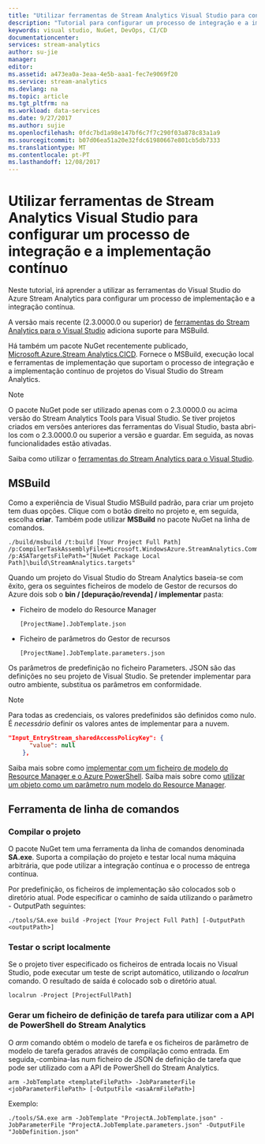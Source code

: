 ```yaml
---
title: "Utilizar ferramentas de Stream Analytics Visual Studio para configurar o processo de integração e a implementação contínuo | Microsoft Docs"
description: "Tutorial para configurar um processo de integração e a implementação contínuo utilizando ferramentas do Visual Studio do Stream Analytics"
keywords: visual studio, NuGet, DevOps, CI/CD
documentationcenter: 
services: stream-analytics
author: su-jie
manager: 
editor: 
ms.assetid: a473ea0a-3eaa-4e5b-aaa1-fec7e9069f20
ms.service: stream-analytics
ms.devlang: na
ms.topic: article
ms.tgt_pltfrm: na
ms.workload: data-services
ms.date: 9/27/2017
ms.author: sujie
ms.openlocfilehash: 0fdc7bd1a98e147bf6c7f7c290f03a878c83a1a9
ms.sourcegitcommit: b07d06ea51a20e32fdc61980667e801cb5db7333
ms.translationtype: MT
ms.contentlocale: pt-PT
ms.lasthandoff: 12/08/2017
---
```

# <a name="use-stream-analytics-visual-studio-tools-to-set-up-a-continuous-integration-and-deployment-process"></a>Utilizar ferramentas de Stream Analytics Visual Studio para configurar um processo de integração e a implementação contínuo
Neste tutorial, irá aprender a utilizar as ferramentas do Visual Studio do Azure Stream Analytics para configurar um processo de implementação e a integração contínua.

A versão mais recente (2.3.0000.0 ou superior) de [ferramentas do Stream Analytics para o Visual Studio](https://docs.microsoft.com/azure/stream-analytics/stream-analytics-tools-for-visual-studio) adiciona suporte para MSBuild.

Há também um pacote NuGet recentemente publicado, [Microsoft.Azure.Stream Analytics.CICD](https://www.nuget.org/packages/Microsoft.Azure.StreamAnalytics.CICD/). Fornece o MSBuild, execução local e ferramentas de implementação que suportam o processo de integração e a implementação contínuo de projetos do Visual Studio do Stream Analytics. 
> [!NOTE] 
O pacote NuGet pode ser utilizado apenas com o 2.3.0000.0 ou acima versão do Stream Analytics Tools para Visual Studio. Se tiver projetos criados em versões anteriores das ferramentas do Visual Studio, basta abri-los com o 2.3.0000.0 ou superior a versão e guardar. Em seguida, as novas funcionalidades estão ativadas. 

Saiba como utilizar o [ferramentas do Stream Analytics para o Visual Studio](https://docs.microsoft.com/azure/stream-analytics/stream-analytics-tools-for-visual-studio).

## <a name="msbuild"></a>MSBuild
Como a experiência de Visual Studio MSBuild padrão, para criar um projeto tem duas opções. Clique com o botão direito no projeto e, em seguida, escolha **criar**. Também pode utilizar **MSBuild** no pacote NuGet na linha de comandos.
```
./build/msbuild /t:build [Your Project Full Path] /p:CompilerTaskAssemblyFile=Microsoft.WindowsAzure.StreamAnalytics.Common.CompileService.dll  /p:ASATargetsFilePath="[NuGet Package Local Path]\build\StreamAnalytics.targets"

```

Quando um projeto do Visual Studio do Stream Analytics baseia-se com êxito, gera os seguintes ficheiros de modelo de Gestor de recursos do Azure dois sob o **bin / [depuração/revenda] / implementar** pasta: 

*  Ficheiro de modelo do Resource Manager

       [ProjectName].JobTemplate.json 

*  Ficheiro de parâmetros do Gestor de recursos

       [ProjectName].JobTemplate.parameters.json   

Os parâmetros de predefinição no ficheiro Parameters. JSON são das definições no seu projeto de Visual Studio. Se pretender implementar para outro ambiente, substitua os parâmetros em conformidade.

> [!NOTE] 
Para todas as credenciais, os valores predefinidos são definidos como nulo. É *necessário* definir os valores antes de implementar para a nuvem.

```json
"Input_EntryStream_sharedAccessPolicyKey": {
      "value": null
    },
```
Saiba mais sobre como [implementar com um ficheiro de modelo do Resource Manager e o Azure PowerShell](https://docs.microsoft.com/azure/azure-resource-manager/resource-group-template-deploy). Saiba mais sobre como [utilizar um objeto como um parâmetro num modelo do Resource Manager](https://docs.microsoft.com/azure/architecture/building-blocks/extending-templates/objects-as-parameters).


## <a name="command-line-tool"></a>Ferramenta de linha de comandos

### <a name="build-the-project"></a>Compilar o projeto
O pacote NuGet tem uma ferramenta da linha de comandos denominada **SA.exe**. Suporta a compilação do projeto e testar local numa máquina arbitrária, que pode utilizar a integração contínua e o processo de entrega contínua. 

Por predefinição, os ficheiros de implementação são colocados sob o diretório atual. Pode especificar o caminho de saída utilizando o parâmetro - OutputPath seguintes:

```
./tools/SA.exe build -Project [Your Project Full Path] [-OutputPath <outputPath>] 
```

### <a name="test-the-script-locally"></a>Testar o script localmente

Se o projeto tiver especificado os ficheiros de entrada locais no Visual Studio, pode executar um teste de script automático, utilizando o *localrun* comando. O resultado de saída é colocado sob o diretório atual.
 
```
localrun -Project [ProjectFullPath]
```

### <a name="generate-a-job-definition-file-to-use-with-the-stream-analytics-powershell-api"></a>Gerar um ficheiro de definição de tarefa para utilizar com a API de PowerShell do Stream Analytics

O *arm* comando obtém o modelo de tarefa e os ficheiros de parâmetro de modelo de tarefa gerados através de compilação como entrada. Em seguida,-combina-las num ficheiro de JSON de definição de tarefa que pode ser utilizado com a API de PowerShell do Stream Analytics.

```
arm -JobTemplate <templateFilePath> -JobParameterFile <jobParameterFilePath> [-OutputFile <asaArmFilePath>]
```
Exemplo:
```
./tools/SA.exe arm -JobTemplate "ProjectA.JobTemplate.json" -JobParameterFile "ProjectA.JobTemplate.parameters.json" -OutputFile "JobDefinition.json" 
```


